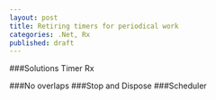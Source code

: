 ```yaml
---
layout: post
title: Retiring timers for periodical work
categories: .Net, Rx
published: draft
---
```


###Solutions
Timer 
Rx


###No overlaps
###Stop and Dispose
###Scheduler